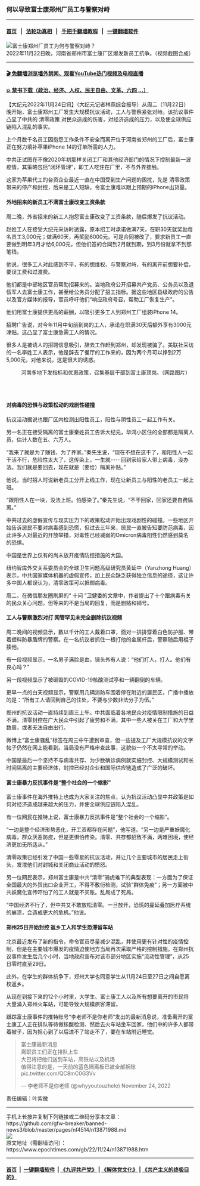 ### 何以导致富士康郑州厂员工与警察对峙
------------------------

#### [首页](https://github.com/gfw-breaker/banned-news3/blob/master/README.md) &nbsp;&nbsp;|&nbsp;&nbsp; [法轮功真相](https://github.com/begood0513/basic/blob/master/README.md)  &nbsp;&nbsp;|&nbsp;&nbsp; [手把手翻墙教程](https://github.com/gfw-breaker/guides/wiki)  &nbsp;&nbsp;|&nbsp;&nbsp; [一键翻墙软件](https://github.com/gfw-breaker/nogfw/blob/master/README.md)  



<div><img alt="富士康郑州厂员工为何与警察对峙？" class="attachment-djy_600_400 size-djy_600_400 wp-post-image" src="https://i.epochtimes.com/assets/uploads/2022/11/id13871442-zhengzhou-600x400.png"/>
<div class="caption">
 2022年11月22日晚，河南省郑州市富士康厂区爆发新员工抗争。（视频截图合成）
</div></div><hr/>

#### [ 🎬  免翻墙浏览墙外禁闻、观看YouTube热门视频及电视直播](https://github.com/gfw-breaker/HelloWorld)

#### [ 💥  禁书下载（政治、经济、人权、民主自由、文革、六四 ...）](https://github.com/gfw-breaker/books/blob/master/README.md)

<div><p>
 【大纪元2022年11月24日讯】（大纪元记者林燕综合报导）从周二（11月22日）晚开始，富士康郑州工厂发生大规模抗议活动，工人与警察紧张对峙。该抗议事件凸显了中共的
 <ok href="https://www.epochtimes.com/gb/tag/%E6%B8%85%E9%9B%B6%E6%94%BF%E7%AD%96.html">
  清零政策
 </ok>
 对民众造成的伤害，对经济造成的压力，以及使全球供应链陷入混乱的事实。
</p>
<p>
 上个月数千名员工因抱怨工作条件不安全而离开位于河南省郑州的工厂后，富士康正在努力填补苹果iPhone 14的订单所需的人力。
</p>
<p>
 中共正试图在不像2020年初那样关闭工厂和其他经济部门的情况下控制最新一波疫情，其策略包括“闭环管理”，即工人吃住在厂里，不与外界接触。
</p>
<p>
 这家为苹果代工的台资企业最近一直在中国受到生产问题的困扰，先是
 <ok href="https://www.epochtimes.com/gb/tag/%E6%B8%85%E9%9B%B6%E6%94%BF%E7%AD%96.html">
  清零政策
 </ok>
 带来的停产和封控，后来是工人短缺，令富士康难以跟上预期的iPhone出货量。
</p>
<h4>
 外地招来的新员工不满富士康改变工资条款
</h4>
<p>
 周二晚，外省招来的新工人抱怨富士康改变了工资条款，随后爆发了抗议活动。
</p>
<p>
 赵姓工人在接受大纪元采访时透露，原本招工时承诺做满7天，在职30天就奖励每名员工3,000元；做满60天，再奖励6000元。可是合同被改了，要求新员工一直要做到明年3月才给6,000元，但他们签的合同到2月就到期，到3月份就拿不到那笔钱。
</p>
<p>
 他说，很多工人对此感到不平，有的想维权、与警察对峙，有的离开前想要补偿，要误工费和过渡费。
</p>
<p>
 他们都是中部地区官员帮助招募来的。当地政府公开招募共产党员、公务员以及退伍军人去富士康工作，甚至给公务员分配了招工指标。据这些地区县级政府的公告以及官方媒体的报导，官员呼吁他们“响应政府号召，帮助工厂恢复生产”。
</p>
<p>
 他们用富士康提供更高的薪酬，以吸引更多工人到郑州工厂组装iPhone 14。
</p>
<p>
 招聘广告说，对今年11月中旬前到岗的工人，承诺在职满30天后额外享有3000元津贴。这凸显了富士康急需工人的情况。
</p>
<p>
 很多人是被诱人的招聘信息吸引，辞去工作赶到郑州，却发现被骗了。美联社采访的一名李姓工人表示，他是辞去了餐厅的工作来的，因为两个月可以挣到2万5,000元，对他来说，这是很大的诱惑。
</p>
<figure aria-describedby="caption-attachment-13868840" class="wp-caption aligncenter" id="attachment_13868840" style="width: 450px">
 <ok href="https://i.epochtimes.com/assets/uploads/2022/11/id13868840-1119-2.png" target="_blank">
  <img alt="" class="size-medium wp-image-13868840" src="https://i.epochtimes.com/assets/uploads/2022/11/id13868840-1119-2-450x374.png"/>
 </ok>
 <br/><figcaption class="wp-caption-text" id="caption-attachment-13868840">
  河南多地下发指标和优惠政策，召集基层干部到富士康顶岗。（网路图片）
 </figcaption><br/>
</figure><br/>
<h4>
 对病毒的恐惧与政策松动的戏剧性碰撞
</h4>
<p>
 抗议活动据说也跟厂区内检测出阳性员工，阳性与阴性员工一起工作有关。
</p>
<p>
 另一名正在接受隔离的富士康秦姓员工告诉大纪元，华鸿小区住的全部都是隔离人员，估计人数在五、六万人。
</p>
<p>
 “我来了就是为了赚钱、为了养家。”秦先生说，“现在不想在这干了，和阳性人一起干活不行，危险性太大了，这传染上，一生就⋯⋯回到家给家人带上病毒，没办法。我们就是要回去，现在就是（要给）隔离补贴。”
</p>
<p>
 他说，当时招人时说新老员工分开上线工作，现在让新员工与阳性的老员工一起上班。
</p>
<p>
 “跟阳性人在一块，没法上班。怕感染了。”秦先生说，“不干回家，回家还要自费隔离。”
</p>
<p>
 中共过去的虚假宣传与现实压力下的政策松动开始出现戏剧性的碰撞。一些地区开始告诉居民不要对病毒感到恐慌，但过去三年来，居民一直被告知要防范病毒，因此许多人对最近的开放举措，对毒性已经减弱的Omicron病毒阳性仍然感到莫名的恐惧。
</p>
<p>
 中国是世界上仅有的尚未放开疫情防控措施的大国。
</p>
<p>
 纽约智库外交关系委员会的全球卫生问题高级研究员黄延中（Yanzhong Huang）表示，中共国家媒体机器的虚假宣传，加上民众缺乏获得独立信息的途径，这让许多中国人都误认为，清零政策可以抵御病毒。
</p>
<p>
 周二，在微信朋友圈刷屏的“
 <ok href="https://www.epochtimes.com/gb/tag/%E5%8D%81%E9%97%AE.html">
  十问
 </ok>
 ”卫健委的文章中，作者提出了十个跟病毒有关的民众关心问题，但等来的不是当局的回复，而是删贴和销号。
</p>
<h4>
 工人与警察激烈对打 网管罕见未完全删除抗议视频
</h4>
<p>
 周二晚间的视频显示，数以千计的工人戴着口罩，面对一排排穿着白色防护服、带着塑料防暴盾牌的警察。在一名抗议者抓住一根打他的金属杆后，警察随后用棍子揍他。
</p>
<p>
 有一段视频显示，一名男子满脸是血，镜头外有人说：“他们打人，打人。他们有良心吗？”
</p>
<p>
 另一段视频显示了被砸毁的COVID-19核酸测试亭和一辆翻倒的车辆。
</p>
<p>
 更早一点的白天视频显示，警察用几辆消防车围着停在附近的居民区，广播中播放的是：“所有工人请回到自己的住处，不要与少数非法分子为伍。”
</p>
<p>
 郑州的抗议活动一直持续到周三上午。中共面临着各地民众对疫情限制措施的日益不满，清零封控在广大民众中引起了疲劳和不满，其中一些人被关在工厂和大学里数周，或者无法自由出行。
</p>
<p>
 微博上“富士康骚乱”标签在周三中午遭到审查，但一些提及工厂大规模抗议的文字帖子仍然在网上能看到。当局没有严格审查此事，这貌似一个不太寻常的举动。
</p>
<p>
 中国是最后一个坚持不与病毒共存、为少数确诊病例就实施封控、大规模测试和长时间隔离的主要经济体，封控已经对企业和国际供应链造成了广泛的破坏。
</p>
<h4>
 富士康暴力反抗事件是“整个社会的一个缩影”
</h4>
<p>
 富士康事件在海外推特上也成为大家关注的焦点，认为抗议活动凸显中共政策是如何对经济造成越来越大的压力，并使全球供应链陷入混乱。
</p>
<p>
 有一位网民在推特上说，富士康暴力反抗事件是“整个社会的一个缩影”。
</p>
<p>
 “一边是整个经济形势恶化，开工资都存在问题”，他写道。“另一边是严重妖魔化病毒，群众厌恶防疫，但是更惧怕传染。清零、共存都招致不满，两难困境，使经济更加无所适从。”
</p>
<p>
 清零政策已经引发了中国一些零星的抗议活动，并让几个主要城市的居民走上街头，发泄他们对封城和关闭商业活动的愤怒。
</p>
<p>
 另一位网民表示，郑州富士康是中共“清零”骑虎难下的典型表现：一方面为了保证全国最大的外贸出口企业开工，不得不敷衍检测，试验“群体免疫”；另一方面被中共妖魔化宣传吓怕了的工人就是不买账。乱局成了死局。
</p>
<p>
 “中国经济不行了，但中共又不敢放松清零。一旦放开，恐慌的蔓延叠加医疗系统的崩溃，会造成更大的危机。”他说。
</p>
<h4>
 郑州25日开始封控 返乡工人和学生恐滞留车站
</h4>
<p>
 北京最近发布了新的指令，命令官员尽量减少混乱，并使用更有针对性的疫情控制，但是在主要城市爆发的疫情迫使地方当局再次采取严格的控制措施。在郑州抗议事件发生后几个小时，当地政府宣布对该市部分地区实施“流动性管理”，从25日零时直至29日。
</p>
<p>
 此外，在学生的群体抗争下，郑州大学也同意学生从11月24日至27日之间自愿离校返乡。
</p>
<p>
 从现在到接下来的12个小时里，大学生、富士康工人以及所有想要离开的市民将大量涌入郑州火车站，可能导致大规模旅客滞留。
</p>
<p>
 跟踪富士康事件的推特账号“李老师不是你老师”发出的最新消息说，准备离开的富士康工人正在排队等待做核酸检测、然后去火车站坐车回家，他们中的许多人都带着被子，因为担心到了以后进不了站走不了，要在车站附近睡觉。
</p>
<p>
</p>
<blockquote class="twitter-tweet">
 <p dir="ltr" lang="zh">
  富士康最新消息
  <br/>
  离职员工们正在排队上车
  <br/>
  大巴将把他们送到车站，高铁站以及机场
  <br/>
  值得注意的是，一天前的蓝色隔离板已被全部拆除
  <ok href="https://t.co/QC8mC0G3Vv">
   pic.twitter.com/QC8mC0G3Vv
  </ok>
 </p>
 <p>
  — 李老师不是你老师 (@whyyoutouzhele)
  <ok href="https://twitter.com/whyyoutouzhele/status/1595636489731584000?ref_src=twsrc%5Etfw">
   November 24, 2022
  </ok>
 </p>
</blockquote>
<p>
 <p>
  责任编辑：叶紫微
 </p>
</p></div>
<hr/>
手机上长按并复制下列链接或二维码分享本文章：<br/>
https://github.com/gfw-breaker/banned-news3/blob/master/pages/nf4514/n13871988.md <br/>
<a href='https://github.com/gfw-breaker/banned-news3/blob/master/pages/nf4514/n13871988.md'><img src='https://github.com/gfw-breaker/banned-news3/blob/master/pages/nf4514/n13871988.md.png'/></a> <br/>
原文地址（需翻墙访问）：https://www.epochtimes.com/gb/22/11/24/n13871988.htm


------------------------
#### [首页](https://github.com/gfw-breaker/banned-news3/blob/master/README.md) &nbsp;|&nbsp; [一键翻墙软件](https://github.com/gfw-breaker/nogfw/blob/master/README.md) &nbsp;| [《九评共产党》](https://github.com/gfw-breaker/9ping.md/blob/master/README.md#九评之一评共产党是什么) | [《解体党文化》](https://github.com/gfw-breaker/jtdwh.md/blob/master/README.md) | [《共产主义的终极目的》](https://github.com/gfw-breaker/gczydzjmd.md/blob/master/README.md)


<img src='http://gfw-breaker.win/banned-news3/pages/nf4514/n13871988.md' width='0px' height='0px'/>